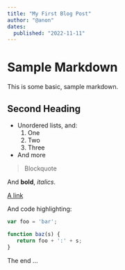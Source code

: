 ```yaml
---
title: "My First Blog Post"
author: "@anon"
dates:
  published: "2022-11-11"
---
```


# Sample Markdown

This is some basic, sample markdown.

## Second Heading

- Unordered lists, and:
  1. One
  2. Two
  3. Three
- And more

> Blockquote

And **bold**, _italics_.

[A link](https://markdowntohtml.com)

And code highlighting:

```js
var foo = 'bar';

function baz(s) {
   return foo + ':' + s;
}
```

The end ...
